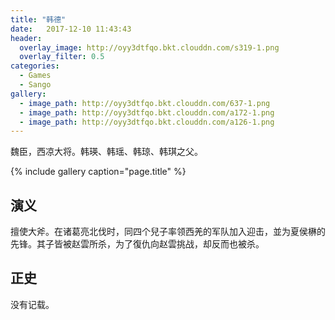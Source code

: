 ```yaml
---
title: "韩德"
date:   2017-12-10 11:43:43
header:
  overlay_image: http://oyy3dtfqo.bkt.clouddn.com/s319-1.png
  overlay_filter: 0.5
categories:
  - Games
  - Sango
gallery:
  - image_path: http://oyy3dtfqo.bkt.clouddn.com/637-1.png
  - image_path: http://oyy3dtfqo.bkt.clouddn.com/a172-1.png
  - image_path: http://oyy3dtfqo.bkt.clouddn.com/a126-1.png
---
```


魏臣，西凉大将。韩瑛、韩瑶、韩琼、韩琪之父。

{% include gallery caption="page.title" %}

## 演义

擅使大斧。在诸葛亮北伐时，同四个兒子率领西羌的军队加入迎击，並为夏侯楙的先锋。其子皆被赵雲所杀，为了復仇向赵雲挑战，却反而也被杀。

## 正史

没有记载。